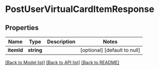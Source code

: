 # PostUserVirtualCardItemResponse

## Properties
Name | Type | Description | Notes
------------ | ------------- | ------------- | -------------
**itemId** | **string** |  | [optional] [default to null]

[[Back to Model list]](../README.md#documentation-for-models) [[Back to API list]](../README.md#documentation-for-api-endpoints) [[Back to README]](../README.md)


